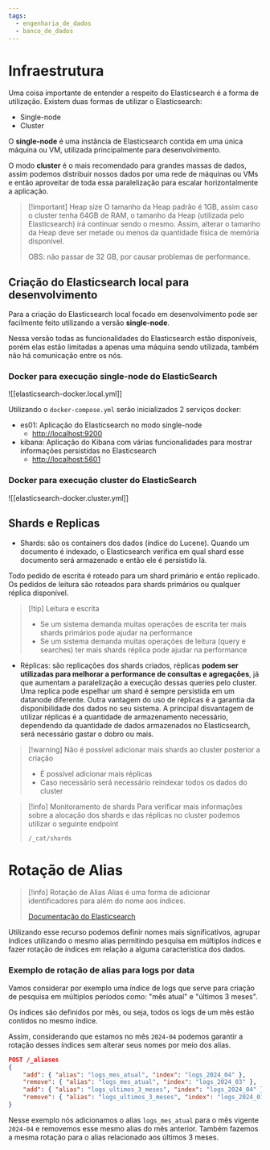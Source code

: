 ```yaml
---
tags:
  - engenharia_de_dados
  - banco_de_dados
---
```

# Infraestrutura

Uma coisa importante de entender a respeito do Elasticsearch é a forma de utilização. Existem duas formas de utilizar o Elasticsearch:

- Single-node
- Cluster

O **single-node** é uma instância de Elasticsearch contida em uma única máquina ou VM, utilizada principalmente para desenvolvimento.

O modo **cluster** é o mais recomendado para grandes massas de dados, assim podemos distribuir nossos dados por uma rede de máquinas ou VMs e então aproveitar de toda essa paralelização para escalar horizontalmente a aplicação.

> [!important] Heap size
> O tamanho da Heap padrão é 1GB, assim caso o cluster tenha 64GB de RAM, o tamanho da Heap (utilizada pelo Elasticsearch) irá continuar sendo o mesmo.
> Assim, alterar o tamanho da Heap deve ser metade ou menos da quantidade física de memória disponível.
> 
> OBS: não passar de 32 GB, por causar problemas de performance.

## Criação do Elasticsearch local para desenvolvimento

Para a criação do Elasticsearch local focado em desenvolvimento pode ser facilmente feito utilizando a versão **single-node**. 

Nessa versão todas as funcionalidades do Elasticsearch estão disponíveis, porém elas estão limitadas a apenas uma máquina sendo utilizada,
também não há comunicação entre os nós.

### Docker para execução single-node do ElasticSearch

![[elasticsearch-docker.local.yml]]

Utilizando o `docker-compose.yml` serão inicializados 2 serviços docker:

- es01: Aplicação do Elasticsearch no modo single-node
  - [http://localhost:9200]()
- kibana: Aplicação do Kibana com várias funcionalidades para mostrar informações persistidas no Elasticsearch
  - [http://localhost:5601]()

### Docker para execução cluster do ElasticSearch

![[elasticsearch-docker.cluster.yml]]
## Shards e Replicas

- Shards: são os containers dos dados (índice do Lucene). Quando um documento é indexado, o Elasticsearch verifica em qual shard esse documento será armazenado e então ele é persistido lá.

Todo pedido de escrita é roteado para um shard primário e então replicado. Os pedidos de leitura são roteados para shards primários ou qualquer réplica disponível.

> [!tip] Leitura e escrita
> - Se um sistema demanda muitas operações de escrita ter mais shards primários pode ajudar na performance
> - Se um sistema demanda muitas operações de leitura (query e searches) ter mais shards réplica pode ajudar na performance
> 

- Réplicas: são replicações dos shards criados, réplicas **podem ser utilizadas para melhorar a performance de consultas e agregações**, já que aumentam a paralelização a execução dessas queries pelo cluster. Uma replica pode espelhar um shard é sempre persistida em um datanode diferente. Outra vantagem do uso de réplicas é a garantia da disponibilidade dos dados no seu sistema. A principal disvantagem de utilizar réplicas é a quantidade de armazenamento necessário, dependendo da quantidade de dados armazenados no Elasticsearch, será necessário gastar o dobro ou mais.

> [!warning] Não é possível adicionar mais shards ao cluster posterior a criação
> - É possível adicionar mais réplicas 
> - Caso necessário será necessário reindexar todos os dados do cluster

> [!info] Monitoramento de shards
> Para verificar mais informações sobre a alocação dos shards e das réplicas no cluster podemos utilizar o seguinte endpoint
> ```
> /_cat/shards
> ```

# Rotação de Alias

> [!info] Rotação de Alias
> Alias é uma forma de adicionar identificadores para além do nome aos índices. 
> 
> [Documentação do Elasticsearch](https://www.elastic.co/guide/en/elasticsearch/reference/current/indices-aliases.html)

Utilizando esse recurso podemos definir nomes mais significativos, agrupar índices utilizando o mesmo alias permitindo pesquisa em múltiplos índices e fazer rotação de índices em relação a alguma característica dos dados.

### Exemplo de rotação de alias para logs por data

Vamos considerar por exemplo uma índice de logs que serve para criação de pesquisa em múltiplos períodos como: "mês atual" e "últimos 3 meses".

Os índices são definidos por mês, ou seja, todos os logs de um mês estão contidos no mesmo índice.

Assim, considerando que estamos no mês `2024-04` podemos garantir a rotação desses índices sem alterar seus nomes por meio dos alias.

```json
POST /_aliases
{
	"add": { "alias": "logs_mes_atual", "index": "logs_2024_04" },
	"remove": { "alias": "logs_mes_atual", "index": "logs_2024_03" },
	"add": { "alias": "logs_ultimos_3_meses", "index": "logs_2024_04" },
	"remove": { "alias": "logs_ultimos_3_meses", "index": "logs_2024_01" },
}
```

Nesse exemplo nós adicionamos o alias `logs_mes_atual` para o mês vigente `2024-04` e removemos esse mesmo alias do mês anterior. Também fazemos a mesma rotação para o alias relacionado aos últimos 3 meses.